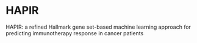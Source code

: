 # HAPIR
HAPIR: a refined Hallmark gene set-based machine learning approach for predicting immunotherapy response in cancer patients
